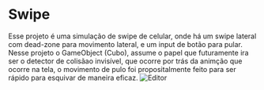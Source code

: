  # Swipe

 Esse projeto é uma simulação de swipe de celular, onde há um swipe lateral com dead-zone para movimento lateral, e um input de botão para pular.
 Nesse projeto o GameObject (Cubo), assume o papel que futuramente ira ser o detector de colisãao invisível, que ocorre por trás da animção que ocorre na tela,
o movimento de pulo foi propositalmente feito para ser rápido para esquivar de maneira eficaz.
![Editor](https://user-images.githubusercontent.com/124682941/221297259-306b4cab-4df4-4440-9124-f67180e68af6.gif)
